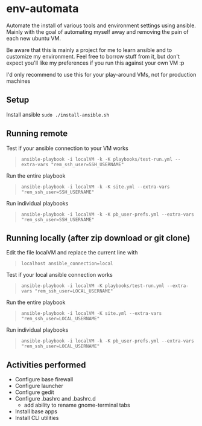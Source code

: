 # env-automata
Automate the install of various tools and environment settings using ansible.  
Mainly with the goal of automating myself away and removing the pain of each new ubuntu VM.

Be aware that this is mainly a project for me to learn ansible and to customize my environment. Feel free to borrow stuff from it, but don't expect you'll like my preferences if you run this against your own VM :p

I'd only recommend to use this for your play-around VMs, not for production machines

## Setup
Install ansible
```sudo ./install-ansible.sh```

## Running remote
Test if your ansible connection to your VM works  
> ```ansible-playbook -i localVM -k -K playbooks/test-run.yml --extra-vars "rem_ssh_user=SSH_USERNAME"```

Run the entire playbook
> ```ansible-playbook -i localVM -k -K site.yml --extra-vars "rem_ssh_user=SSH_USERNAME"```

Run individual playbooks
> ```ansible-playbook -i localVM -k -K pb_user-prefs.yml --extra-vars "rem_ssh_user=SSH_USERNAME"```

## Running locally (after zip download or git clone)
Edit the file localVM and replace the current line with
> ```localhost ansible_connection=local```

Test if your local ansible connection works  
> ```ansible-playbook -i localVM -K playbooks/test-run.yml --extra-vars "rem_ssh_user=LOCAL_USERNAME"```

Run the entire playbook
> ```ansible-playbook -i localVM -K site.yml --extra-vars "rem_ssh_user=LOCAL_USERNAME"```

Run individual playbooks
> ```ansible-playbook -i localVM -k -K pb_user-prefs.yml --extra-vars "rem_ssh_user=LOCAL_USERNAME"```

## Activities performed

* Configure base firewall
* Configure launcher
* Configure gedit
* Configure .bashrc and .bashrc.d
  * add ability to rename gnome-terminal tabs
* Install base apps
* Install CLI utilities

